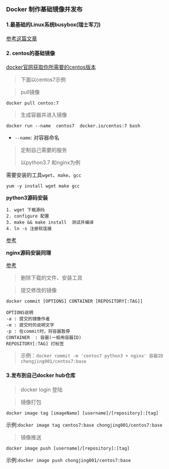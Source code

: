 ### Docker 制作基础镜像并发布



#### 1.最基础的Linux系统busybox(瑞士军刀)

[参考这篇文章](https://blog.csdn.net/liumiaocn/article/details/80458663)



#### 2. centos的基础镜像

[docker官网获取你所需要的centos版本](https://hub.docker.com/_/centos?tab=tags)



> 下面以centos7示例

> pull镜像

`docker pull centos:7`

> 生成容器并进入镜像

`docker run --name  centos7  docker.io/centos:7 bash`

- `--name`: 对容器命名

> 定制自己需要的服务
>
> 以python3.7 和nginx为例

需要安装的工具`wget`、`make`、`gcc`

```
yum -y install wget make gcc
```

**python3源码安装**

```
1. wget 下载源码
2. configure 配置
3. make && make install  测试并编译
4. ln -s 注册软连接
```

[参考](https://blog.csdn.net/qq_42874994/article/details/103723847)

**nginx源码安装同理**

[参考](https://www.cnblogs.com/connect/p/nginx-install-src.html)



> 删除下载的文件、安装工具

> 提交修改的镜像

`docker commit [OPTIONS] CONTAINER [REPOSITORY[:TAG]] `
```
OPTIONS说明
-a : 提交的镜像作者
-m : 提交时的说明文字
-p : 在commit时，将容器暂停
CONTAINER  : 容器(一般用容器ID)
REPOSITORY[:TAG] 打标签
```

> 示例：`docker commit -m 'centos7 python3 + nginx' 容器ID chongjing001/centos7:base` 



#### 3.发布到自己docker hub仓库

> docker login 登陆

> 镜像打包

`docker image tag [imageName] [username]/[repository]:[tag]`

示例:`docker image tag centos7:base chongjing001/centos7:base`

> 镜像推送

`docker image push [username]/[repository]:[tag]`

示例:`docker image push chongjing001/centos7:base`